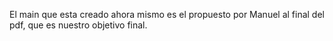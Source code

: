 El main que esta creado ahora mismo es el propuesto por Manuel al final del pdf, que es nuestro objetivo final.
